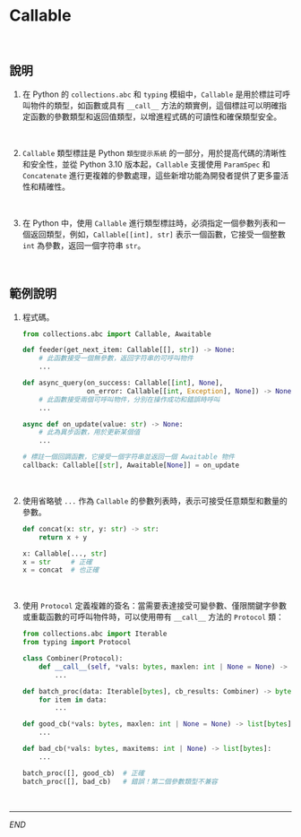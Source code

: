 # Callable

<br>

## 說明

1. 在 Python 的 `collections.abc` 和 `typing` 模組中，`Callable` 是用於標註可呼叫物件的類型，如函數或具有 `__call__` 方法的類實例，這個標註可以明確指定函數的參數類型和返回值類型，以增進程式碼的可讀性和確保類型安全。

<br>

2. `Callable` 類型標註是 Python `類型提示系統` 的一部分，用於提高代碼的清晰性和安全性，並從 Python 3.10 版本起，`Callable` 支援使用 `ParamSpec` 和 `Concatenate` 進行更複雜的參數處理，這些新增功能為開發者提供了更多靈活性和精確性。

<br>

3. 在 Python 中，使用 `Callable` 進行類型標註時，必須指定一個參數列表和一個返回類型，例如，`Callable[[int], str]` 表示一個函數，它接受一個整數 `int` 為參數，返回一個字符串 `str`。

<br>

## 範例說明

1. 程式碼。

    ```python
    from collections.abc import Callable, Awaitable

    def feeder(get_next_item: Callable[[], str]) -> None:
        # 此函數接受一個無參數，返回字符串的可呼叫物件
        ...

    def async_query(on_success: Callable[[int], None],
                    on_error: Callable[[int, Exception], None]) -> None:
        # 此函數接受兩個可呼叫物件，分別在操作成功和錯誤時呼叫
        ...

    async def on_update(value: str) -> None:
        # 此為異步函數，用於更新某個值
        ...

    # 標註一個回調函數，它接受一個字符串並返回一個 Awaitable 物件
    callback: Callable[[str], Awaitable[None]] = on_update
    ```

<br>

2. 使用省略號 `...` 作為 `Callable` 的參數列表時，表示可接受任意類型和數量的參數。

    ```python
    def concat(x: str, y: str) -> str:
        return x + y

    x: Callable[..., str]
    x = str     # 正確
    x = concat  # 也正確
    ```

<br>

3. 使用 `Protocol` 定義複雜的簽名：當需要表達接受可變參數、僅限關鍵字參數或重載函數的可呼叫物件時，可以使用帶有 `__call__` 方法的 `Protocol` 類：

    ```python
    from collections.abc import Iterable
    from typing import Protocol

    class Combiner(Protocol):
        def __call__(self, *vals: bytes, maxlen: int | None = None) -> list[bytes]:
            ...

    def batch_proc(data: Iterable[bytes], cb_results: Combiner) -> bytes:
        for item in data:
            ...

    def good_cb(*vals: bytes, maxlen: int | None = None) -> list[bytes]:
        ...

    def bad_cb(*vals: bytes, maxitems: int | None) -> list[bytes]:
        ...

    batch_proc([], good_cb)  # 正確
    batch_proc([], bad_cb)   # 錯誤！第二個參數類型不兼容
    ```

<br>

___

_END_